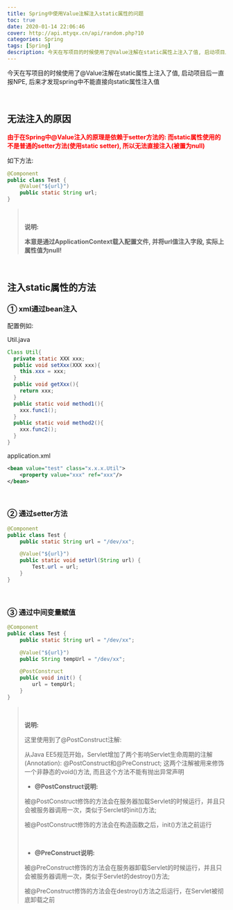 ```yaml
---
title: Spring中使用Value注解注入static属性的问题
toc: true
date: 2020-01-14 22:06:46
cover: http://api.mtyqx.cn/api/random.php?10
categories: Spring
tags: [Spring]
description: 今天在写项目的时候使用了@Value注解在static属性上注入了值, 启动项目后一直报NPE, 后来才发现spring中不能直接向static属性注入值
---
```


今天在写项目的时候使用了@Value注解在static属性上注入了值, 启动项目后一直报NPE, 后来才发现spring中不能直接向static属性注入值

<br/>

<!--more-->

## 无法注入的原因

<font color="#ff0000">**由于在Spring中@Value注入的原理是依赖于setter方法的: 而static属性使用的不是普通的setter方法(使用static setter), 所以无法直接注入(被置为null)**</font>

如下方法:

```java
@Component
public class Test {
    @Value("${url}")
    public static String url;
}
```

><br/>
>
>**说明:**
>
>**本意是通过ApplicationContext载入配置文件, 并将url值注入字段, 实际上属性值为null!**

<br/>

## 注入static属性的方法

### ① xml通过bean注入

配置例如:

Util.java

```java
Class Util{
  private static XXX xxx;
  public void setXxx(XXX xxx){
    this.xxx = xxx;
  }
  public void getXxx(){
    return xxx;
  }
  public static void method1(){
    xxx.func1(); 
  }
  public static void method2(){
    xxx.func2();
  }   
}
```

application.xml

```xml
<bean value="test" class="x.x.x.Util">
    <property value="xxx" ref="xxx"/>
</bean>
```

<br/>

### ② 通过setter方法

```java
@Component
public class Test {
    public static String url = "/dev/xx";

    @Value("${url}")
    public static void setUrl(String url) {
        Test.url = url;
    }
}
```

<br/>

### ③ 通过中间变量赋值

```java
@Component
public class Test {
    public static String url = "/dev/xx";

    @Value("${url}")
    public String tempUrl = "/dev/xx";

    @PostConstruct
    public void init() {
        url = tempUrl;
    }
}
```

><br/>
>
>**说明:**
>
>这里使用到了@PostConstruct注解: 
>
>从Java EE5规范开始，Servlet增加了两个影响Servlet生命周期的注解(Annotation): @PostConstruct和@PreConstruct; 这两个注解被用来修饰一个非静态的void()方法, 而且这个方法不能有抛出异常声明
>
>-   **@PostConstruct说明:**
>
>    被@PostConstruct修饰的方法会在服务器加载Servlet的时候运行，并且只会被服务器调用一次，类似于Serclet的init()方法; 
>
>    被@PostConstruct修饰的方法会在构造函数之后，init()方法之前运行
>
>    <br/>
>
>-   **@PreConstruct说明:**
>
>    被@PreConstruct修饰的方法会在服务器卸载Servlet的时候运行，并且只会被服务器调用一次，类似于Servlet的destroy()方法;
>
>    被@PreConstruct修饰的方法会在destroy()方法之后运行，在Servlet被彻底卸载之前

<br/>
